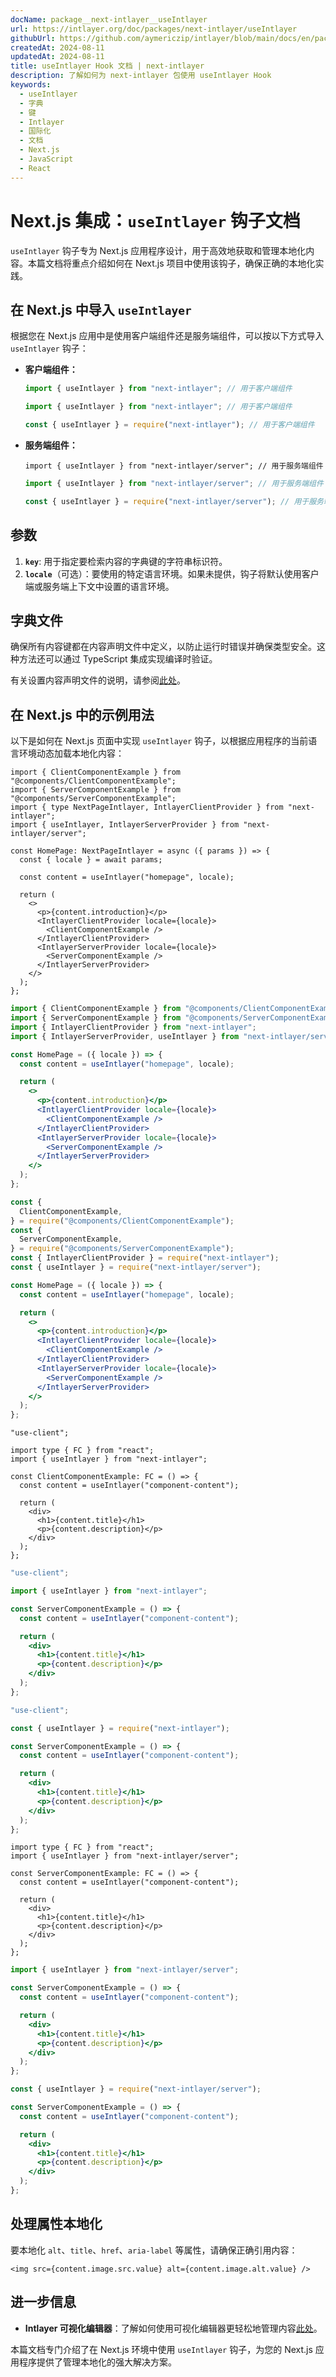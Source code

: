 ```yaml
---
docName: package__next-intlayer__useIntlayer
url: https://intlayer.org/doc/packages/next-intlayer/useIntlayer
githubUrl: https://github.com/aymericzip/intlayer/blob/main/docs/en/packages/next-intlayer/useIntlayer.md
createdAt: 2024-08-11
updatedAt: 2024-08-11
title: useIntlayer Hook 文档 | next-intlayer
description: 了解如何为 next-intlayer 包使用 useIntlayer Hook
keywords:
  - useIntlayer
  - 字典
  - 键
  - Intlayer
  - 国际化
  - 文档
  - Next.js
  - JavaScript
  - React
---
```


# Next.js 集成：`useIntlayer` 钩子文档

`useIntlayer` 钩子专为 Next.js 应用程序设计，用于高效地获取和管理本地化内容。本篇文档将重点介绍如何在 Next.js 项目中使用该钩子，确保正确的本地化实践。

## 在 Next.js 中导入 `useIntlayer`

根据您在 Next.js 应用中是使用客户端组件还是服务端组件，可以按以下方式导入 `useIntlayer` 钩子：

- **客户端组件：**

  ```typescript codeFormat="typescript"
  import { useIntlayer } from "next-intlayer"; // 用于客户端组件
  ```

  ```javascript codeFormat="esm"
  import { useIntlayer } from "next-intlayer"; // 用于客户端组件
  ```

  ```javascript codeFormat="commonjs"
  const { useIntlayer } = require("next-intlayer"); // 用于客户端组件
  ```

- **服务端组件：**

  ```tsx codeFormat="typescript"
  import { useIntlayer } from "next-intlayer/server"; // 用于服务端组件
  ```

  ```javascript codeFormat="esm"
  import { useIntlayer } from "next-intlayer/server"; // 用于服务端组件
  ```

  ```javascript codeFormat="commonjs"
  const { useIntlayer } = require("next-intlayer/server"); // 用于服务端组件
  ```

## 参数

1. **`key`**: 用于指定要检索内容的字典键的字符串标识符。
2. **`locale`**（可选）：要使用的特定语言环境。如果未提供，钩子将默认使用客户端或服务端上下文中设置的语言环境。

## 字典文件

确保所有内容键都在内容声明文件中定义，以防止运行时错误并确保类型安全。这种方法还可以通过 TypeScript 集成实现编译时验证。

有关设置内容声明文件的说明，请参阅[此处](https://github.com/aymericzip/intlayer/blob/main/docs/zh/dictionary/get_started.md)。

## 在 Next.js 中的示例用法

以下是如何在 Next.js 页面中实现 `useIntlayer` 钩子，以根据应用程序的当前语言环境动态加载本地化内容：

```tsx fileName="src/pages/[locale]/index.tsx" codeFormat="typescript"
import { ClientComponentExample } from "@components/ClientComponentExample";
import { ServerComponentExample } from "@components/ServerComponentExample";
import { type NextPageIntlayer, IntlayerClientProvider } from "next-intlayer";
import { useIntlayer, IntlayerServerProvider } from "next-intlayer/server";

const HomePage: NextPageIntlayer = async ({ params }) => {
  const { locale } = await params;

  const content = useIntlayer("homepage", locale);

  return (
    <>
      <p>{content.introduction}</p>
      <IntlayerClientProvider locale={locale}>
        <ClientComponentExample />
      </IntlayerClientProvider>
      <IntlayerServerProvider locale={locale}>
        <ServerComponentExample />
      </IntlayerServerProvider>
    </>
  );
};
```

```jsx fileName="src/pages/[locale]/index.csx" codeFormat="esm"
import { ClientComponentExample } from "@components/ClientComponentExample";
import { ServerComponentExample } from "@components/ServerComponentExample";
import { IntlayerClientProvider } from "next-intlayer";
import { IntlayerServerProvider, useIntlayer } from "next-intlayer/server";

const HomePage = ({ locale }) => {
  const content = useIntlayer("homepage", locale);

  return (
    <>
      <p>{content.introduction}</p>
      <IntlayerClientProvider locale={locale}>
        <ClientComponentExample />
      </IntlayerClientProvider>
      <IntlayerServerProvider locale={locale}>
        <ServerComponentExample />
      </IntlayerServerProvider>
    </>
  );
};
```

```jsx fileName="src/components/ClientComponentExample.csx" codeFormat="commonjs"
const {
  ClientComponentExample,
} = require("@components/ClientComponentExample");
const {
  ServerComponentExample,
} = require("@components/ServerComponentExample");
const { IntlayerClientProvider } = require("next-intlayer");
const { useIntlayer } = require("next-intlayer/server");

const HomePage = ({ locale }) => {
  const content = useIntlayer("homepage", locale);

  return (
    <>
      <p>{content.introduction}</p>
      <IntlayerClientProvider locale={locale}>
        <ClientComponentExample />
      </IntlayerClientProvider>
      <IntlayerServerProvider locale={locale}>
        <ServerComponentExample />
      </IntlayerServerProvider>
    </>
  );
};
```

```tsx fileName="src/components/ClientComponentExample.tsx" codeFormat="typescript"
"use-client";

import type { FC } from "react";
import { useIntlayer } from "next-intlayer";

const ClientComponentExample: FC = () => {
  const content = useIntlayer("component-content");

  return (
    <div>
      <h1>{content.title}</h1>
      <p>{content.description}</p>
    </div>
  );
};
```

```jsx fileName="src/components/ClientComponentExample.msx" codeFormat="esm"
"use-client";

import { useIntlayer } from "next-intlayer";

const ServerComponentExample = () => {
  const content = useIntlayer("component-content");

  return (
    <div>
      <h1>{content.title}</h1>
      <p>{content.description}</p>
    </div>
  );
};
```

```jsx fileName="src/components/ClientComponentExample.csx" codeFormat="commonjs"
"use-client";

const { useIntlayer } = require("next-intlayer");

const ServerComponentExample = () => {
  const content = useIntlayer("component-content");

  return (
    <div>
      <h1>{content.title}</h1>
      <p>{content.description}</p>
    </div>
  );
};
```

```tsx fileName="src/components/ServerComponentExample.tsx" codeFormat="typescript"
import type { FC } from "react";
import { useIntlayer } from "next-intlayer/server";

const ServerComponentExample: FC = () => {
  const content = useIntlayer("component-content");

  return (
    <div>
      <h1>{content.title}</h1>
      <p>{content.description}</p>
    </div>
  );
};
```

```jsx fileName="src/components/ServerComponentExample.mjx" codeFormat="esm"
import { useIntlayer } from "next-intlayer/server";

const ServerComponentExample = () => {
  const content = useIntlayer("component-content");

  return (
    <div>
      <h1>{content.title}</h1>
      <p>{content.description}</p>
    </div>
  );
};
```

```jsx fileName="src/components/ServerComponentExample.csx" codeFormat="commonjs"
const { useIntlayer } = require("next-intlayer/server");

const ServerComponentExample = () => {
  const content = useIntlayer("component-content");

  return (
    <div>
      <h1>{content.title}</h1>
      <p>{content.description}</p>
    </div>
  );
};
```

## 处理属性本地化

要本地化 `alt`、`title`、`href`、`aria-label` 等属性，请确保正确引用内容：

```tsx
<img src={content.image.src.value} alt={content.image.alt.value} />
```

## 进一步信息

- **Intlayer 可视化编辑器**：了解如何使用可视化编辑器更轻松地管理内容[此处](https://github.com/aymericzip/intlayer/blob/main/docs/zh/intlayer_visual_editor.md)。

本篇文档专门介绍了在 Next.js 环境中使用 `useIntlayer` 钩子，为您的 Next.js 应用程序提供了管理本地化的强大解决方案。
